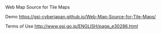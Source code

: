 Web Map Source for Tile Maps

Demo https://gsi-cyberjapan.github.io/Web-Map-Source-for-Tile-Maps/

Terms of Use http://www.gsi.go.jp/ENGLISH/page_e30286.html
